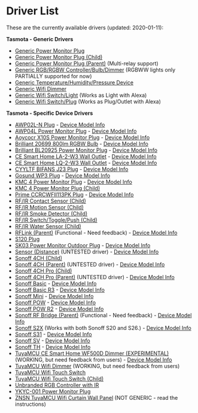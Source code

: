 # Driver List 
These are the currently available drivers (updated: 2020-01-11):

**Tasmota - Generic Drivers**
* [Generic Power Monitor Plug](https://github.com/markus-li/Hubitat/blob/master/drivers/expanded/tasmota-generic-pm-plug-expanded.groovy)
* [Generic Power Monitor Plug (Child)](https://github.com/markus-li/Hubitat/blob/master/drivers/expanded/tasmota-generic-pm-plug-child-expanded.groovy)
* [Generic Power Monitor Plug (Parent)](https://github.com/markus-li/Hubitat/blob/master/drivers/expanded/tasmota-generic-pm-plug-parent-expanded.groovy) (Multi-relay support)
* [Generic RGB/RGBW Controller/Bulb/Dimmer](https://github.com/markus-li/Hubitat/blob/master/drivers/expanded/tasmota-generic-rgb-rgbw-controller-bulb-dimmer-expanded.groovy) (RGBWW lights only PARTIALLY supported for now)
* [Generic Temperature/Humidity/Pressure Device](https://github.com/markus-li/Hubitat/blob/master/drivers/expanded/tasmota-generic-thp-device-expanded.groovy)
* [Generic Wifi Dimmer](https://github.com/markus-li/Hubitat/blob/master/drivers/expanded/tasmota-generic-wifi-dimmer-expanded.groovy)
* [Generic Wifi Switch/Light](https://github.com/markus-li/Hubitat/blob/master/drivers/expanded/tasmota-generic-wifi-switch-light-expanded.groovy) (Works as Light with Alexa)
* [Generic Wifi Switch/Plug](https://github.com/markus-li/Hubitat/blob/master/drivers/expanded/tasmota-generic-wifi-switch-plug-expanded.groovy) (Works as Plug/Outlet with Alexa)

**Tasmota - Specific Device Drivers**
* [AWP02L-N Plug](https://github.com/markus-li/Hubitat/blob/master/drivers/expanded/tasmota-awp02l-n-plug-expanded.groovy) - [Device Model Info](https://templates.blakadder.com/hugoai_awp02l-n.html)
* [AWP04L Power Monitor Plug](https://github.com/markus-li/Hubitat/blob/master/drivers/expanded/tasmota-awp04l-pm-plug-expanded.groovy) - [Device Model Info](https://templates.blakadder.com/awp04l.html)
* [Aoycocr X10S Power Monitor Plug](https://github.com/markus-li/Hubitat/blob/master/drivers/expanded/tasmota-aoycocr-x10s-pm-plug-expanded.groovy) - [Device Model Info](https://templates.blakadder.com/aoycocr_X10S.html)
* [Brilliant 20699 800lm RGBW Bulb](https://github.com/markus-li/Hubitat/blob/master/drivers/expanded/tasmota-brilliant-20699-rgbw-bulb-expanded.groovy) - [Device Model Info](https://templates.blakadder.com/brilliant_20699.html)
* [Brilliant BL20925 Power Monitor Plug](https://github.com/markus-li/Hubitat/blob/master/drivers/expanded/tasmota-brilliant-bl20925-pm-plug-expanded.groovy) - [Device Model Info](https://templates.blakadder.com/brilliant_BL20925.html)
* [CE Smart Home LA-2-W3 Wall Outlet](https://github.com/markus-li/Hubitat/blob/master/drivers/expanded/tasmota-ce-la-2-w3-wall-outlet-expanded.groovy) - [Device Model Info](https://templates.blakadder.com/ce_smart_home_LA-2-W3.html)
* [CE Smart Home LQ-2-W3 Wall Outlet](https://github.com/markus-li/Hubitat/blob/master/drivers/expanded/tasmota-ce-lq-2-w3-wall-outlet-expanded.groovy) - [Device Model Info](https://templates.blakadder.com/ce_smart_home_LQ-2-W3.html)
* [CYYLTF BIFANS J23 Plug](https://github.com/markus-li/Hubitat/blob/master/drivers/expanded/tasmota-cyyltf-bifans-j23-plug-expanded.groovy) - [Device Model Info](https://templates.blakadder.com/cyyltd_bifans_J23.html)
* [Gosund WP3 Plug](https://github.com/markus-li/Hubitat/blob/master/drivers/expanded/tasmota-gosund-wp3-plug-expanded.groovy) - [Device Model Info](https://templates.blakadder.com/gosund_wp3.html)
* [KMC 4 Power Monitor Plug](https://github.com/markus-li/Hubitat/blob/master/drivers/expanded/tasmota-kmc-4-pm-plug-expanded.groovy) - [Device Model Info](https://templates.blakadder.com/kmc-4.html)
* [KMC 4 Power Monitor Plug (Child)](https://github.com/markus-li/Hubitat/blob/master/drivers/expanded/tasmota-kmc-4-pm-plug-child-expanded.groovy)
* [Prime CCRCWFII113PK Plug](https://github.com/markus-li/Hubitat/blob/master/drivers/expanded/tasmota-prime-ccrcwfii113pk-plug-expanded.groovy) - [Device Model Info](https://templates.blakadder.com/prime_CCRCWFII113PK.html)
* [RF/IR Contact Sensor (Child)](https://github.com/markus-li/Hubitat/blob/master/drivers/expanded/tasmota-rf-ir-contact-sensor-child-expanded.groovy)
* [RF/IR Motion Sensor (Child)](https://github.com/markus-li/Hubitat/blob/master/drivers/expanded/tasmota-rf-ir-motion-sensor-child-expanded.groovy)
* [RF/IR Smoke Detector (Child)](https://github.com/markus-li/Hubitat/blob/master/drivers/expanded/tasmota-rf-ir-smoke-detector-child-expanded.groovy)
* [RF/IR Switch/Toggle/Push (Child)](https://github.com/markus-li/Hubitat/blob/master/drivers/expanded/tasmota-rf-ir-switch-toggle-push-child-expanded.groovy)
* [RF/IR Water Sensor (Child)](https://github.com/markus-li/Hubitat/blob/master/drivers/expanded/tasmota-rf-ir-water-sensor-child-expanded.groovy)
* [RFLink (Parent)](https://github.com/markus-li/Hubitat/blob/master/drivers/expanded/tasmota-rflink-parent-expanded.groovy) (Functional - Need feedback) - [Device Model Info](http://www.rflink.nl/blog2/wiring)
* [S120 Plug](https://github.com/markus-li/Hubitat/blob/master/drivers/expanded/tasmota-s120-plug-expanded.groovy)
* [SK03 Power Monitor Outdoor Plug](https://github.com/markus-li/Hubitat/blob/master/drivers/expanded/tasmota-sk03-pm-outdoor-plug-expanded.groovy) - [Device Model Info](https://templates.blakadder.com/SK03_outdoor.html)
* [Sensor (Distance)](https://github.com/markus-li/Hubitat/blob/master/drivers/expanded/tasmota-sensor-distance-expanded.groovy) (UNTESTED driver) - [Device Model Info](https://github.com/arendst/Tasmota/wiki/HC-SR04)
* [Sonoff 4CH (Child)](https://github.com/markus-li/Hubitat/blob/master/drivers/expanded/tasmota-sonoff-4ch-child-expanded.groovy)
* [Sonoff 4CH (Parent)](https://github.com/markus-li/Hubitat/blob/master/drivers/expanded/tasmota-sonoff-4ch-parent-expanded.groovy) (UNTESTED driver) - [Device Model Info](https://templates.blakadder.com/sonoff_4CH.html)
* [Sonoff 4CH Pro (Child)](https://github.com/markus-li/Hubitat/blob/master/drivers/expanded/tasmota-sonoff-4ch-pro-child-expanded.groovy)
* [Sonoff 4CH Pro (Parent)](https://github.com/markus-li/Hubitat/blob/master/drivers/expanded/tasmota-sonoff-4ch-pro-parent-expanded.groovy) (UNTESTED driver) - [Device Model Info](https://templates.blakadder.com/sonoff_4CH_Pro.html)
* [Sonoff Basic](https://github.com/markus-li/Hubitat/blob/master/drivers/expanded/tasmota-sonoff-basic-expanded.groovy) - [Device Model Info](https://templates.blakadder.com/sonoff_basic.html)
* [Sonoff Basic R3](https://github.com/markus-li/Hubitat/blob/master/drivers/expanded/tasmota-sonoff-basic-r3-expanded.groovy) - [Device Model Info](https://templates.blakadder.com/sonoff_basic_R3.html)
* [Sonoff Mini](https://github.com/markus-li/Hubitat/blob/master/drivers/expanded/tasmota-sonoff-mini-expanded.groovy) - [Device Model Info](https://templates.blakadder.com/sonoff_mini.html)
* [Sonoff POW](https://github.com/markus-li/Hubitat/blob/master/drivers/expanded/tasmota-sonoff-pow-expanded.groovy) - [Device Model Info](https://templates.blakadder.com/sonoff_Pow.html)
* [Sonoff POW R2](https://github.com/markus-li/Hubitat/blob/master/drivers/expanded/tasmota-sonoff-powr2-expanded.groovy) - [Device Model Info](https://templates.blakadder.com/sonoff_Pow_R2.html)
* [Sonoff RF Bridge (Parent)](https://github.com/markus-li/Hubitat/blob/master/drivers/expanded/tasmota-sonoff-rf-bridge-parent-expanded.groovy) (Functional - Need feedback) - [Device Model Info](https://templates.blakadder.com/sonoff_RF_bridge.html)
* [Sonoff S2X](https://github.com/markus-li/Hubitat/blob/master/drivers/expanded/tasmota-sonoff-s2x-expanded.groovy) (Works with both Sonoff S20 and S26.) - [Device Model Info](https://templates.blakadder.com/sonoff_S20.html)
* [Sonoff S31](https://github.com/markus-li/Hubitat/blob/master/drivers/expanded/tasmota-sonoff-s31-expanded.groovy) - [Device Model Info](https://templates.blakadder.com/sonoff_S31.html)
* [Sonoff SV](https://github.com/markus-li/Hubitat/blob/master/drivers/expanded/tasmota-sonoff-sv-expanded.groovy) - [Device Model Info](https://templates.blakadder.com/sonoff_SV.html)
* [Sonoff TH](https://github.com/markus-li/Hubitat/blob/master/drivers/expanded/tasmota-sonoff-th-expanded.groovy) - [Device Model Info](https://templates.blakadder.com/sonoff_TH.html)
* [TuyaMCU CE Smart Home WF500D Dimmer (EXPERIMENTAL)](https://github.com/markus-li/Hubitat/blob/master/drivers/expanded/tasmota-tuyamcu-ce-wf500d-dimmer-expanded.groovy) (WORKING, but need feedback from users) - [Device Model Info](https://templates.blakadder.com/ce_smart_home-WF500D.html)
* [TuyaMCU Wifi Dimmer](https://github.com/markus-li/Hubitat/blob/master/drivers/expanded/tasmota-tuyamcu-wifi-dimmer-expanded.groovy) (WORKING, but need feedback from users)
* [TuyaMCU Wifi Touch Switch](https://github.com/markus-li/Hubitat/blob/master/drivers/expanded/tasmota-tuyamcu-wifi-touch-switch-expanded.groovy)
* [TuyaMCU Wifi Touch Switch (Child)](https://github.com/markus-li/Hubitat/blob/master/drivers/expanded/tasmota-tuyamcu-wifi-touch-switch-child-expanded.groovy)
* [Unbranded RGB Controller with IR](https://github.com/markus-li/Hubitat/blob/master/drivers/expanded/tasmota-unbranded-rgb-controller-with-ir-expanded.groovy)
* [YKYC-001 Power Monitor Plug](https://github.com/markus-li/Hubitat/blob/master/drivers/expanded/tasmota-ykyc-001-pm-plug-expanded.groovy)
* [ZNSN TuyaMCU Wifi Curtain Wall Panel](https://github.com/markus-li/Hubitat/blob/master/drivers/expanded/tasmota-znsn-tuyamcu-wifi-curtain-wall-panel-expanded.groovy) (NOT GENERIC - read the instructions)

